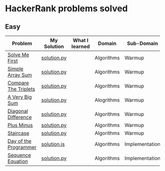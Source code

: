 # HackerRank problems solved

## Easy

| Problem                                      | My Solution                        | What I learned | Domain     | Sub-Domain     | Date Solved |
| -------------------------------------------- | ---------------------------------- | -------------- | ---------- | -------------- | ----------- |
| [Solve Me First][1]                          | [solution.py][2]                   |                | Algorithms | Warmup         | 08/28/2019  |
| [Simple Array Sum][4]                        | [solution.py][5]                   |                | Algorithms | Warmup         | 08/28/2019  |
| [Compare The Triplets][7]                    | [solution.py][8]                   |                | Algorithms | Warmup         | 08/28/2019  |
| [A Very Big Sum][10]                         | [solution.py][11]                  |                | Alogrithms | Warmup         | 08/29/2019  |
| [Diagonal Difference][14]                    | [solution.py][15]                  |                | Algorithms | Warmup         | 08/30/2019  |
| [Plus Minus][17]                             | [solution.py][18]                  |                | Algorithms | Warmup         | 08/31/2019  |
| [Staircase][20]                              | [solution.py][21]                  |                | Algorithms | Warmup         | 08/31/2019  |
| [Day of the Programmer][dayoftheprogrammer1] | [solution.js][dayoftheprogrammer2] |                | Algorithms | Implementation | 01/08/2020  |
| [Sequence Equation][sequenceequation1]       | [solution.py][sequenceequation2]   |                | Algorithms | Implementation | 01/31/2020  |

[1]: https://www.hackerrank.com/challenges/solve-me-first/problem
[2]: ./Easy/SolveMeFirst/solution.py
[4]: https://www.hackerrank.com/challenges/simple-array-sum/problem
[5]: ./Easy/SimpleArraySum/solution.py
[7]: https://www.hackerrank.com/challenges/compare-the-triplets/problem
[8]: ./Easy/CompareTheTriplets/solution.py
[10]: https://www.hackerrank.com/challenges/a-very-big-sum/problem
[11]: ./Easy/AVeryBigSum/solution.py
[14]: https://www.hackerrank.com/challenges/diagonal-difference/problem
[15]: ./Easy/DiagonalDifference/solution.py
[17]: https://www.hackerrank.com/challenges/plus-minus/problem
[18]: ./Easy/PlusMinus/solution.py
[20]: https://www.hackerrank.com/challenges/staircase/problem
[21]: ./Easy/Staircase/solution.py
[dayoftheprogrammer1]: https://www.hackerrank.com/challenges/day-of-the-programmer/problem
[dayoftheprogrammer2]: ./Easy/DayOfTheProgrammer/solution.js
[sequenceequation1]: https://www.hackerrank.com/challenges/permutation-equation/problem
[sequenceequation2]: ./Easy/SequenceEquation/solution.py

